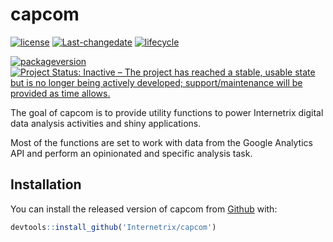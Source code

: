 
<!-- README.md is generated from README.Rmd. Please edit that file -->
capcom
======

[![license](https://img.shields.io/badge/license-GPL--3-blue.svg)](https://www.gnu.org/licenses/gpl-3.0.en.html) [![Last-changedate](https://img.shields.io/badge/last%20change-2019--05--10-yellowgreen.svg)](/commits/master) [![lifecycle](https://img.shields.io/badge/lifecycle-experimental-orange.svg)](https://www.tidyverse.org/lifecycle/#experimental)

[![packageversion](https://img.shields.io/badge/Package%20version-0.1.0-orange.svg?style=flat-square)](commits/master) [![Project Status: Inactive – The project has reached a stable, usable state but is no longer being actively developed; support/maintenance will be provided as time allows.](https://www.repostatus.org/badges/latest/inactive.svg)](https://www.repostatus.org/#inactive)

The goal of capcom is to provide utility functions to power Internetrix digital data analysis activities and shiny applications.

Most of the functions are set to work with data from the Google Analytics API and perform an opinionated and specific analysis task.

Installation
------------

You can install the released version of capcom from [Github](https://github.com/Internetrix/capcom) with:

``` r
devtools::install_github('Internetrix/capcom')
```
